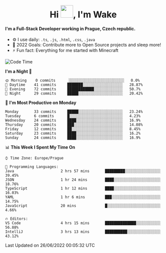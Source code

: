 <h1 align="center">Hi <img src="https://raw.githubusercontent.com/MrWakeCZ/MrWakeCZ/master/Hi.gif" width="40px" />, I'm Wake</h1>

#### I'm a Full-Stack Developer working in Prague, Czech republic.
- ⚙️ I use daily: `.ts`, `.js`, `.html`, `.css`, `.java`
- 🥅 2022 Goals: Contribute more to Open Source projects and sleep more!
- ⚡ Fun fact: Everything for me started with Minecraft

<!--START_SECTION:waka-->
![Code Time](http://img.shields.io/badge/Code%20Time-0%20secs-blue)

**I'm a Night 🦉** 

```text
🌞 Morning    0 commits      ░░░░░░░░░░░░░░░░░░░░░░░░░   0.0% 
🌆 Daytime    41 commits     ███████░░░░░░░░░░░░░░░░░░   28.87% 
🌃 Evening    72 commits     ████████████░░░░░░░░░░░░░   50.7% 
🌙 Night      29 commits     █████░░░░░░░░░░░░░░░░░░░░   20.42%

```
📅 **I'm Most Productive on Monday** 

```text
Monday       33 commits     █████░░░░░░░░░░░░░░░░░░░░   23.24% 
Tuesday      6 commits      █░░░░░░░░░░░░░░░░░░░░░░░░   4.23% 
Wednesday    24 commits     ████░░░░░░░░░░░░░░░░░░░░░   16.9% 
Thursday     20 commits     ███░░░░░░░░░░░░░░░░░░░░░░   14.08% 
Friday       12 commits     ██░░░░░░░░░░░░░░░░░░░░░░░   8.45% 
Saturday     23 commits     ████░░░░░░░░░░░░░░░░░░░░░   16.2% 
Sunday       24 commits     ████░░░░░░░░░░░░░░░░░░░░░   16.9%

```


📊 **This Week I Spent My Time On** 

```text
⌚︎ Time Zone: Europe/Prague

💬 Programming Languages: 
Java                     2 hrs 57 mins       █████████░░░░░░░░░░░░░░░░   39.45% 
JSON                     1 hr 24 mins        ████░░░░░░░░░░░░░░░░░░░░░   18.76% 
TypeScript               1 hr 12 mins        ████░░░░░░░░░░░░░░░░░░░░░   16.03% 
YAML                     1 hr 6 mins         ███░░░░░░░░░░░░░░░░░░░░░░   14.75% 
JavaScript               20 mins             █░░░░░░░░░░░░░░░░░░░░░░░░   4.66%

🔥 Editors: 
VS Code                  4 hrs 15 mins       ██████████████░░░░░░░░░░░   56.88% 
IntelliJ                 3 hrs 13 mins       ██████████░░░░░░░░░░░░░░░   43.12%

```


 Last Updated on 26/06/2022 00:05:32 UTC
<!--END_SECTION:waka-->
